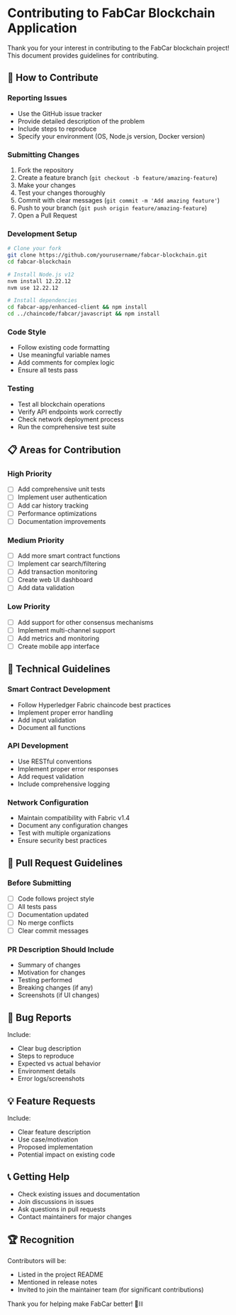 # Contributing to FabCar Blockchain Application

Thank you for your interest in contributing to the FabCar blockchain project! This document provides guidelines for contributing.

## 🤝 How to Contribute

### Reporting Issues
- Use the GitHub issue tracker
- Provide detailed description of the problem
- Include steps to reproduce
- Specify your environment (OS, Node.js version, Docker version)

### Submitting Changes
1. Fork the repository
2. Create a feature branch (`git checkout -b feature/amazing-feature`)
3. Make your changes
4. Test your changes thoroughly
5. Commit with clear messages (`git commit -m 'Add amazing feature'`)
6. Push to your branch (`git push origin feature/amazing-feature`)
7. Open a Pull Request

### Development Setup
```bash
# Clone your fork
git clone https://github.com/yourusername/fabcar-blockchain.git
cd fabcar-blockchain

# Install Node.js v12
nvm install 12.22.12
nvm use 12.22.12

# Install dependencies
cd fabcar-app/enhanced-client && npm install
cd ../chaincode/fabcar/javascript && npm install
```

### Code Style
- Follow existing code formatting
- Use meaningful variable names
- Add comments for complex logic
- Ensure all tests pass

### Testing
- Test all blockchain operations
- Verify API endpoints work correctly
- Check network deployment process
- Run the comprehensive test suite

## 📋 Areas for Contribution

### High Priority
- [ ] Add comprehensive unit tests
- [ ] Implement user authentication
- [ ] Add car history tracking
- [ ] Performance optimizations
- [ ] Documentation improvements

### Medium Priority
- [ ] Add more smart contract functions
- [ ] Implement car search/filtering
- [ ] Add transaction monitoring
- [ ] Create web UI dashboard
- [ ] Add data validation

### Low Priority
- [ ] Add support for other consensus mechanisms
- [ ] Implement multi-channel support
- [ ] Add metrics and monitoring
- [ ] Create mobile app interface

## 🔧 Technical Guidelines

### Smart Contract Development
- Follow Hyperledger Fabric chaincode best practices
- Implement proper error handling
- Add input validation
- Document all functions

### API Development
- Use RESTful conventions
- Implement proper error responses
- Add request validation
- Include comprehensive logging

### Network Configuration
- Maintain compatibility with Fabric v1.4
- Document any configuration changes
- Test with multiple organizations
- Ensure security best practices

## 📝 Pull Request Guidelines

### Before Submitting
- [ ] Code follows project style
- [ ] All tests pass
- [ ] Documentation updated
- [ ] No merge conflicts
- [ ] Clear commit messages

### PR Description Should Include
- Summary of changes
- Motivation for changes
- Testing performed
- Breaking changes (if any)
- Screenshots (if UI changes)

## 🐛 Bug Reports

Include:
- Clear bug description
- Steps to reproduce
- Expected vs actual behavior
- Environment details
- Error logs/screenshots

## 💡 Feature Requests

Include:
- Clear feature description
- Use case/motivation
- Proposed implementation
- Potential impact on existing code

## 📞 Getting Help

- Check existing issues and documentation
- Join discussions in issues
- Ask questions in pull requests
- Contact maintainers for major changes

## 🏆 Recognition

Contributors will be:
- Listed in the project README
- Mentioned in release notes
- Invited to join the maintainer team (for significant contributions)

Thank you for helping make FabCar better! 🚗⛓️
